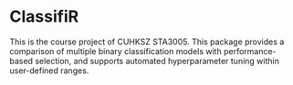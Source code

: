 # ClassifiR
This is the course project of CUHKSZ STA3005. This package provides a comparison of multiple binary classification models with performance-based selection, and supports automated hyperparameter tuning within user-defined ranges.
